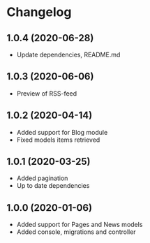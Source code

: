 Changelog
=========

## 1.0.4 (2020-06-28)
 * Update dependencies, README.md
 
## 1.0.3 (2020-06-06)
 * Preview of RSS-feed
 
## 1.0.2 (2020-04-14)
 * Added support for Blog module
 * Fixed models items retrieved
 
## 1.0.1 (2020-03-25)
 * Added pagination
 * Up to date dependencies
 
## 1.0.0 (2020-01-06)
 * Added support for Pages and News models
 * Added console, migrations and controller